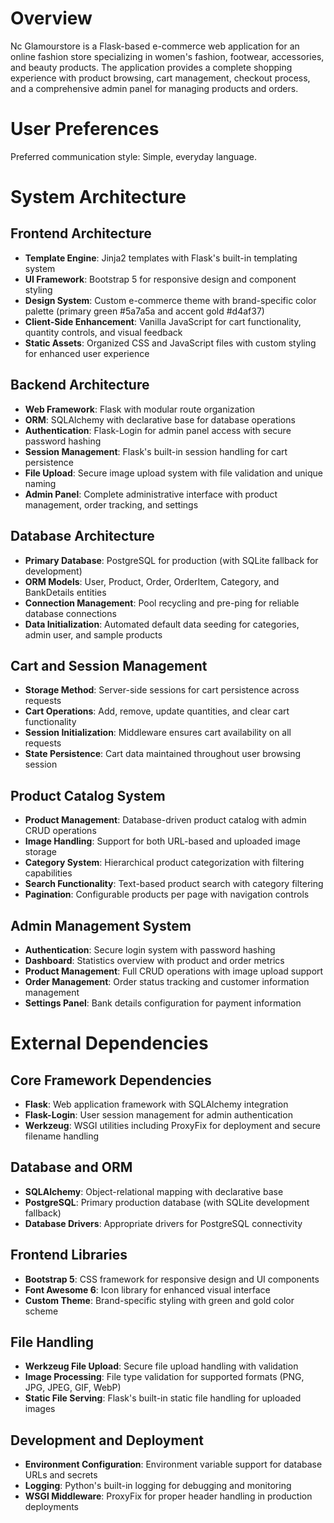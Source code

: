 # Overview

Nc Glamourstore is a Flask-based e-commerce web application for an online fashion store specializing in women's fashion, footwear, accessories, and beauty products. The application provides a complete shopping experience with product browsing, cart management, checkout process, and a comprehensive admin panel for managing products and orders.

# User Preferences

Preferred communication style: Simple, everyday language.

# System Architecture

## Frontend Architecture
- **Template Engine**: Jinja2 templates with Flask's built-in templating system
- **UI Framework**: Bootstrap 5 for responsive design and component styling
- **Design System**: Custom e-commerce theme with brand-specific color palette (primary green #5a7a5a and accent gold #d4af37)
- **Client-Side Enhancement**: Vanilla JavaScript for cart functionality, quantity controls, and visual feedback
- **Static Assets**: Organized CSS and JavaScript files with custom styling for enhanced user experience

## Backend Architecture
- **Web Framework**: Flask with modular route organization
- **ORM**: SQLAlchemy with declarative base for database operations
- **Authentication**: Flask-Login for admin panel access with secure password hashing
- **Session Management**: Flask's built-in session handling for cart persistence
- **File Upload**: Secure image upload system with file validation and unique naming
- **Admin Panel**: Complete administrative interface with product management, order tracking, and settings

## Database Architecture
- **Primary Database**: PostgreSQL for production (with SQLite fallback for development)
- **ORM Models**: User, Product, Order, OrderItem, Category, and BankDetails entities
- **Connection Management**: Pool recycling and pre-ping for reliable database connections
- **Data Initialization**: Automated default data seeding for categories, admin user, and sample products

## Cart and Session Management
- **Storage Method**: Server-side sessions for cart persistence across requests
- **Cart Operations**: Add, remove, update quantities, and clear cart functionality
- **Session Initialization**: Middleware ensures cart availability on all requests
- **State Persistence**: Cart data maintained throughout user browsing session

## Product Catalog System
- **Product Management**: Database-driven product catalog with admin CRUD operations
- **Image Handling**: Support for both URL-based and uploaded image storage
- **Category System**: Hierarchical product categorization with filtering capabilities
- **Search Functionality**: Text-based product search with category filtering
- **Pagination**: Configurable products per page with navigation controls

## Admin Management System
- **Authentication**: Secure login system with password hashing
- **Dashboard**: Statistics overview with product and order metrics
- **Product Management**: Full CRUD operations with image upload support
- **Order Management**: Order status tracking and customer information management
- **Settings Panel**: Bank details configuration for payment information

# External Dependencies

## Core Framework Dependencies
- **Flask**: Web application framework with SQLAlchemy integration
- **Flask-Login**: User session management for admin authentication
- **Werkzeug**: WSGI utilities including ProxyFix for deployment and secure filename handling

## Database and ORM
- **SQLAlchemy**: Object-relational mapping with declarative base
- **PostgreSQL**: Primary production database (with SQLite development fallback)
- **Database Drivers**: Appropriate drivers for PostgreSQL connectivity

## Frontend Libraries
- **Bootstrap 5**: CSS framework for responsive design and UI components
- **Font Awesome 6**: Icon library for enhanced visual interface
- **Custom Theme**: Brand-specific styling with green and gold color scheme

## File Handling
- **Werkzeug File Upload**: Secure file upload handling with validation
- **Image Processing**: File type validation for supported formats (PNG, JPG, JPEG, GIF, WebP)
- **Static File Serving**: Flask's built-in static file handling for uploaded images

## Development and Deployment
- **Environment Configuration**: Environment variable support for database URLs and secrets
- **Logging**: Python's built-in logging for debugging and monitoring
- **WSGI Middleware**: ProxyFix for proper header handling in production deployments